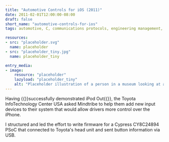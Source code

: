 ```yaml
---
title: "Automotive Controls for iOS (2011)"
date: 2011-02-01T12:00:00-08:00
draft: false
short_name: "automotive-controls-for-ios"
tags: automotive, C, communications protocols, engineering management, firmware, program management, USB

resources:
- src: "placeholder.svg"
  name: placeholder
- src: "placeholder_tiny.jpg"
  name: placeholder_tiny

entry_media:
- image:
    resource: "placeholder"
    lazyload: "placeholder_tiny"
    alt: "Placeholder illustration of a person in a museum looking at a picture that says, 'image coming soon'"
---
```

Having {{<scrollanchor href="#ipod-out-automotive-integration">}}successfully demonstrated iPod Out{{</scrollanchor>}}, the Toyota InfoTechnology Center USA asked Mindtribe to help them add new input devices to their system that
would allow drivers more control over the iPhone.

I structured and led the effort to write firmware for a Cypress CY8C24894 PSoC that connected to Toyota's head unit and sent button information via USB.
